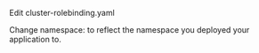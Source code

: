 Edit cluster-rolebinding.yaml

Change namespace: <change namespace> to reflect the namespace you deployed your application to.